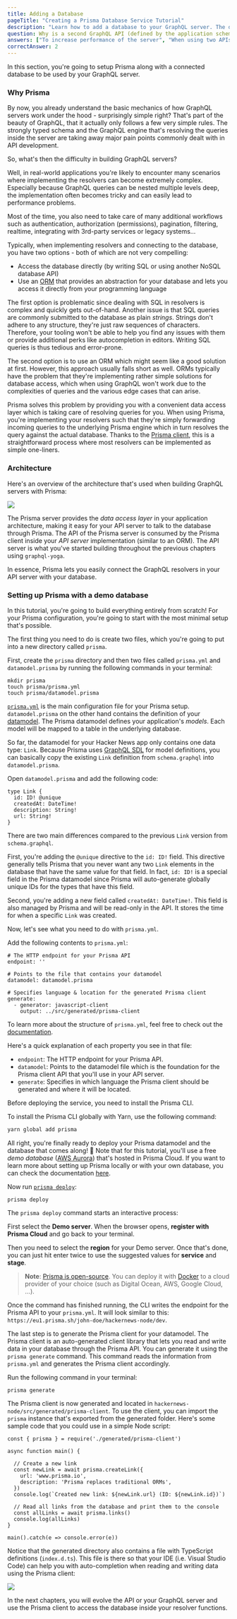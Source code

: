 ```yaml
---
title: Adding a Database
pageTitle: "Creating a Prisma Database Service Tutorial"
description: "Learn how to add a database to your GraphQL server. The database is powered by Prisma and connected to the server via GraphQL bindings."
question: Why is a second GraphQL API (defined by the application schema) needed in a GraphQL server architecture with Prisma?
answers: ["To increase performance of the server", "When using two APIs, the GraphQL server can be scaled better", "The Prisma API only is an interface to the database, but doesn't allow for any sort of application logic which is needed in most apps", "It is required by the GraphQL specification"]
correctAnswer: 2
---
```


In this section, you're going to setup Prisma along with a connected database to be used by your GraphQL server.

### Why Prisma

By now, you already understand the basic mechanics of how GraphQL servers work under the hood - surprisingly simple right? That's part of the beauty of GraphQL, that it actually only follows a few very simple rules. The strongly typed schema and the GraphQL engine that's resolving the queries inside the server are taking away major pain points commonly dealt with in API development.

So, what's then the difficulty in building GraphQL servers?

Well, in real-world applications you're likely to encounter many scenarios where implementing the resolvers can become extremely complex. Especially because GraphQL queries can be nested multiple levels deep, the implementation often becomes tricky and can easily lead to performance problems.

Most of the time, you also need to take care of many additional workflows such as authentication, authorization (permissions), pagination, filtering, realtime, integrating with 3rd-party services or legacy systems...

Typically, when implementing resolvers and connecting to the database, you have two options - both of which are not very compelling:

- Access the database directly (by writing SQL or using another NoSQL database API)
- Use an [ORM](https://en.wikipedia.org/wiki/Object-relational_mapping) that provides an abstraction for your database and lets you access it directly from your programming language

The first option is problematic since dealing with SQL in resolvers is complex and quickly gets out-of-hand. Another issue is that SQL queries are commonly submitted to the database as plain _strings_. Strings don't adhere to any structure, they're just raw sequences of characters. Therefore, your tooling won't be able to help you find any issues with them or provide additional perks like autocompletion in editors. Writing SQL queries is thus tedious and error-prone.

The second option is to use an ORM which might seem like a good solution at first. However, this approach usually falls short as well. ORMs typically have the problem that they're implementing rather simple solutions for database access, which when using GraphQL won't work due to the complexities of queries and the various edge cases that can arise.

Prisma solves this problem by providing you with a convenient data access layer which is taking care of resolving queries for you. When using Prisma, you're implementing your resolvers such that they're simply forwarding incoming queries to the underlying Prisma engine which in turn resolves the query against the actual database. Thanks to the [Prisma client](https://www.prisma.io/docs/prisma-client/), this is a straightforward process where most resolvers can be implemented as simple one-liners.

### Architecture

Here's an overview of the architecture that's used when building GraphQL servers with Prisma:

![](https://imgur.com/OyIQQxF.png)

The Prisma server provides the _data access layer_ in your application architecture, making it easy for your API server to talk to the database through Prisma. The API of the Prisma server is consumed by the Prisma client inside your _API server_ implementation (similar to an ORM). The API server is what you've started building throughout the previous chapters using `graphql-yoga`.

In essence, Prisma lets you easily connect the GraphQL resolvers in your API server with your database.

### Setting up Prisma with a demo database

In this tutorial, you're going to build everything entirely from scratch! For your Prisma configuration, you're going to start with the most minimal setup that's possible.

The first thing you need to do is create two files, which you're going to put into a new directory called `prisma`.

<Instruction>

First, create the `prisma` directory and then two files called `prisma.yml` and `datamodel.prisma` by running the following commands in your terminal:

```bash(path=".../hackernews-node/")
mkdir prisma
touch prisma/prisma.yml
touch prisma/datamodel.prisma
```

</Instruction>

[`prisma.yml`](https://www.prisma.io/docs/-5cy7/) is the main configuration file for your Prisma setup. `datamodel.prisma` on the other hand contains the definition of your [datamodel](https://www.prisma.io/docs/-knul). The Prisma datamodel defines your application's _models_. Each model will be mapped to a table in the underlying database.

So far, the datamodel for your Hacker News app only contains one data type: `Link`. Because Prisma uses [GraphQL SDL](https://www.prisma.io/blog/graphql-sdl-schema-definition-language-6755bcb9ce51) for model definitions, you can basically copy the existing `Link` definition from `schema.graphql` into `datamodel.prisma`.

<Instruction>

Open `datamodel.prisma` and add the following code:

```graphql{2,3}(path=".../hackernews-node/prisma/datamodel.prisma")
type Link {
  id: ID! @unique
  createdAt: DateTime!
  description: String!
  url: String!
}
```

</Instruction>

There are two main differences compared to the previous `Link` version from `schema.graphql`.

First, you're adding the `@unique` directive to the `id: ID!` field. This directive generally tells Prisma that you never want any two `Link` elements in the database that have the same value for that field. In fact, `id: ID!` is a special field in the Prisma datamodel since Prisma will auto-generate globally unique IDs for the types that have this field.

Second, you're adding a new field called `createdAt: DateTime!`. This field is also managed by Prisma and will be read-only in the API. It stores the time for when a specific `Link` was created.

Now, let's see what you need to do with `prisma.yml`.

<Instruction>

Add the following contents to `prisma.yml`:

```graphql(path=".../hackernews-node/prisma/prisma.yml")
# The HTTP endpoint for your Prisma API
endpoint: ''

# Points to the file that contains your datamodel
datamodel: datamodel.prisma

# Specifies language & location for the generated Prisma client
generate:
  - generator: javascript-client
    output: ../src/generated/prisma-client
```

</Instruction>

To learn more about the structure of `prisma.yml`, feel free to check out the [documentation](https://www.prisma.io/docs/-5cy7#reference).

Here's a quick explanation of each property you see in that file:

- `endpoint`: The HTTP endpoint for your Prisma API.
- `datamodel`: Points to the datamodel file which is the foundation for the Prisma client API that you'll use in your API server.
- `generate`: Specifies in which language the Prisma client should be generated and where it will be located.

Before deploying the service, you need to install the Prisma CLI.

<Instruction>

To install the Prisma CLI globally with Yarn, use the following command:

```bash
yarn global add prisma
```

</Instruction>

All right, you're finally ready to deploy your Prisma datamodel and the database that comes along! 🙌 Note that for this tutorial, you'll use a free _demo database_ ([AWS Aurora](https://aws.amazon.com/de/rds/aurora/)) that's hosted in Prisma Cloud. If you want to learn more about setting up Prisma locally or with your own database, you can check the documentation [here](https://www.prisma.io/docs/-a002/).

<Instruction>

Now run [`prisma deploy`](https://www.prisma.io/docs/-xcv9/):

```bash(path=".../hackernews-node/")
prisma deploy
```

</Instruction>

The `prisma deploy` command starts an interactive process: 

<Instruction>

First select the **Demo server**. When the browser opens, **register with Prisma Cloud** and go back to your terminal.

</Instruction>

<Instruction>

Then you need to select the **region** for your Demo server. Once that's done, you can just hit enter twice to use the suggested values for **service** and **stage**.

</Instruction>

> **Note**: [Prisma is open-source](https://github.com/prisma/prisma). You can deploy it with [Docker](http://docker.com/) to a cloud provider of your choice (such as Digital Ocean, AWS, Google Cloud, ...).

Once the command has finished running, the CLI writes the endpoint for the Prisma API to your `prisma.yml`. It will look similar to this: `https://eu1.prisma.sh/john-doe/hackernews-node/dev`.

The last step is to generate the Prisma client for your datamodel. The Prisma client is an auto-generated client library that lets you read and write data in your database through the Prisma API. You can generate it using the `prisma generate` command. This command reads the information from `prisma.yml` and generates the Prisma client accordingly.

<Instruction>

Run the following command in your terminal:

```bash(path=".../hackernews-node/prisma")
prisma generate
```

</Instruction>

The Prisma client is now generated and located in `hackernews-node/src/generated/prisma-client`. To use the client, you can import the `prisma` instance that's exported from the generated folder. Here's some sample code that you could use in a simple Node script:

```js(nocopy)
const { prisma } = require('./generated/prisma-client')

async function main() {

  // Create a new link
  const newLink = await prisma.createLink({ 
    url: 'www.prisma.io',
    description: 'Prisma replaces traditional ORMs',
  })
  console.log(`Created new link: ${newLink.url} (ID: ${newLink.id})`)

  // Read all links from the database and print them to the console
  const allLinks = await prisma.links()
  console.log(allLinks)
}

main().catch(e => console.error(e))
```

Notice that the generated directory also contains a file with TypeScript definitions (`index.d.ts`). This file is there so that your IDE (i.e. Visual Studio Code) can help you with auto-completion when reading and writing data using the Prisma client:

![](https://imgur.com/kwGNPN4.png)

In the next chapters, you will evolve the API or your GraphQL server and use the Prisma client to access the database inside your resolver functions.
